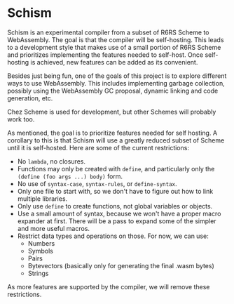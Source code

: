 # Schism

Schism is an experimental compiler from a subset of R6RS Scheme to
WebAssembly. The goal is that the compiler will be self-hosting. This leads to a
development style that makes use of a small portion of R6RS Scheme and
prioritizes implementing the features needed to self-host. Once self-hosting is
achieved, new features can be added as its convenient.

Besides just being fun, one of the goals of this project is to explore different
ways to use WebAssembly. This includes implementing garbage collection, possibly
using the WebAssembly GC proposal, dynamic linking and code generation, etc.

Chez Scheme is used for development, but other Schemes will probably work too.

As mentioned, the goal is to prioritize features needed for self hosting. A
corollary to this is that Schism will use a greatly reduced subset of Scheme
until it is self-hosted. Here are some of the current restrictions:

* No `lambda`, no closures.
* Functions may only be created with `define`, and particularly only the
  `(define (foo args ...) body)` form.
* No use of `syntax-case`, `syntax-rules`, or `define-syntax`.
* Only one file to start with, so we don't have to figure out how to link
  multiple libraries.
* Only use `define` to create functions, not global variables or objects.
* Use a small amount of syntax, because we won't have a proper macro expander at
  first. There will be a pass to expand some of the simpler and more useful
  macros.
* Restrict data types and operations on those. For now, we can use:
  * Numbers
  * Symbols
  * Pairs
  * Bytevectors (basically only for generating the final .wasm bytes)
  * Strings

As more features are supported by the compiler, we will remove these
restrictions.
